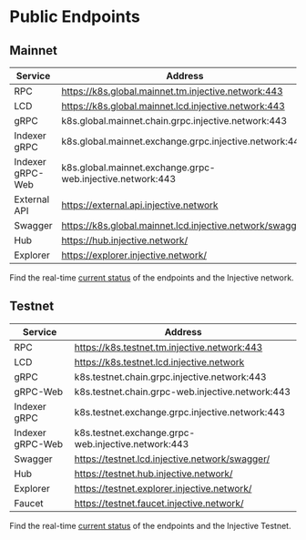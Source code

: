 # Public Endpoints

## Mainnet

| Service          | Address                                                    |
| ---------------- | ---------------------------------------------------------- |
| RPC              | https://k8s.global.mainnet.tm.injective.network:443        |
| LCD              | https://k8s.global.mainnet.lcd.injective.network:443       |
| gRPC             | k8s.global.mainnet.chain.grpc.injective.network:443        |
| Indexer gRPC     | k8s.global.mainnet.exchange.grpc.injective.network:443     |
| Indexer gRPC-Web | k8s.global.mainnet.exchange.grpc-web.injective.network:443 |
| External API     | https://external.api.injective.network                     |
| Swagger          | https://k8s.global.mainnet.lcd.injective.network/swagger/  |
| Hub              | https://hub.injective.network/                             |
| Explorer         | https://explorer.injective.network/                        |

Find the real-time [current status](https://status.injective.network/) of the endpoints and the Injective network.

## Testnet

| Service          | Address                                             |
| ---------------- | --------------------------------------------------- |
| RPC              | https://k8s.testnet.tm.injective.network:443        |
| LCD              | https://k8s.testnet.lcd.injective.network           |
| gRPC             | k8s.testnet.chain.grpc.injective.network:443        |
| gRPC-Web         | k8s.testnet.chain.grpc-web.injective.network:443    |
| Indexer gRPC     | k8s.testnet.exchange.grpc.injective.network:443     |
| Indexer gRPC-Web | k8s.testnet.exchange.grpc-web.injective.network:443 |
| Swagger          | https://testnet.lcd.injective.network/swagger/      |
| Hub              | https://testnet.hub.injective.network/              |
| Explorer         | https://testnet.explorer.injective.network/         |
| Faucet           | https://testnet.faucet.injective.network/           |

Find the real-time [current status](https://testnet.status.injective.network) of the endpoints and the Injective Testnet.

